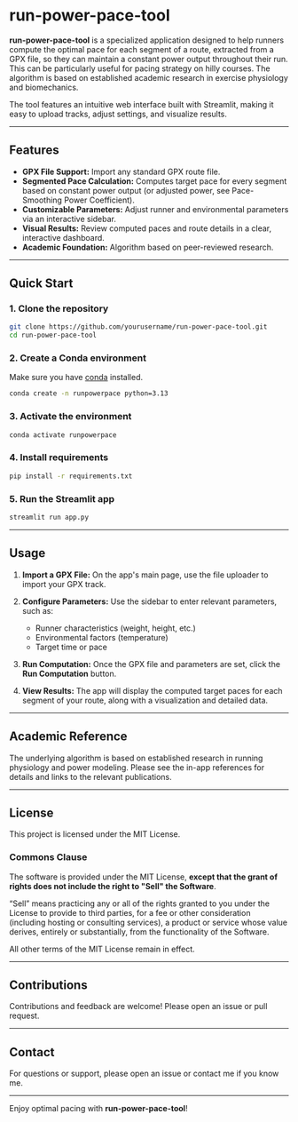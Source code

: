 # run-power-pace-tool

**run-power-pace-tool** is a specialized application designed to help runners compute the optimal pace for each segment of a route, extracted from a GPX file, so they can maintain a constant power output throughout their run. This can be particularly useful for pacing strategy on hilly courses. The algorithm is based on established academic research in exercise physiology and biomechanics.

The tool features an intuitive web interface built with Streamlit, making it easy to upload tracks, adjust settings, and visualize results.

---

## Features

- **GPX File Support:** Import any standard GPX route file.
- **Segmented Pace Calculation:** Computes target pace for every segment based on constant power output (or adjusted power, see Pace-Smoothing Power Coefficient).
- **Customizable Parameters:** Adjust runner and environmental parameters via an interactive sidebar.
- **Visual Results:** Review computed paces and route details in a clear, interactive dashboard.
- **Academic Foundation:** Algorithm based on peer-reviewed research.

---

## Quick Start

### 1. Clone the repository

```bash
git clone https://github.com/yourusername/run-power-pace-tool.git
cd run-power-pace-tool
```

### 2. Create a Conda environment

Make sure you have [conda](https://docs.conda.io/en/latest/) installed.

```bash
conda create -n runpowerpace python=3.13
```

### 3. Activate the environment

```bash
conda activate runpowerpace
```

### 4. Install requirements

```bash
pip install -r requirements.txt
```

### 5. Run the Streamlit app

```bash
streamlit run app.py
```

---

## Usage

1. **Import a GPX File:**
   On the app's main page, use the file uploader to import your GPX track.

2. **Configure Parameters:**
   Use the sidebar to enter relevant parameters, such as:

   - Runner characteristics (weight, height, etc.)
   - Environmental factors (temperature)
   - Target time or pace

3. **Run Computation:**
   Once the GPX file and parameters are set, click the **Run Computation** button.

4. **View Results:**
   The app will display the computed target paces for each segment of your route, along with a visualization and detailed data.

---

## Academic Reference

The underlying algorithm is based on established research in running physiology and power modeling. Please see the in-app references for details and links to the relevant publications.

---

## License

This project is licensed under the MIT License.

### Commons Clause

The software is provided under the MIT License, **except that the grant of rights does not include the right to "Sell" the Software**.

“Sell” means practicing any or all of the rights granted to you under the License to provide to third parties, for a fee or other consideration (including hosting or consulting services), a product or service whose value derives, entirely or substantially, from the functionality of the Software.

All other terms of the MIT License remain in effect.

---

## Contributions

Contributions and feedback are welcome! Please open an issue or pull request.

---

## Contact

For questions or support, please open an issue or contact me if you know me.

---

Enjoy optimal pacing with **run-power-pace-tool**!
